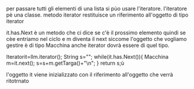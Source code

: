 per passare tutti gli elementi di una lista si pùo usare l'iteratore.
l'iteratore pè una classe.
metodo iterator restituisce un riferimento all'oggetto di tipo iterator

it.has.Next è un metodo che ci dice se c'è il prossimo elemento quindi se cèe entriamo nel ciclo e m diventa il next
siccome l'oggetto che vogliamo gestire è di tipo Macchina anche iterator dovrà essere di quel tipo.

Iterator<Macchina>it=llm.iterator();
String s="";
while(it.has.Next()){
	Macchina m=it.next();
	s=s+m.getTarga()+"\n";
}
return s;ù

l'oggetto it viene inizializzato con il riferimento all'oggetto che verrà ritotrnato